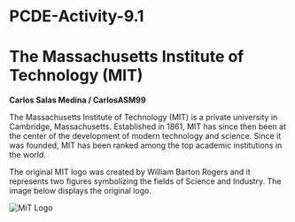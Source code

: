 # PCDE-Activity-9.1
# The Massachusetts Institute of Technology (MIT)

**Carlos Salas Medina / CarlosASM99**

The Massachusetts Institute of Technology (MIT) is a private university in Cambridge, Massachusetts. Established in 1861, MIT has since then been at the center of the development of modern technology and science. Since it was founded, MIT has been ranked among the top academic institutions in the world.

The original MIT logo was created by William Barton Rogers and it represents two figures symbolizing the fields of Science and Industry. The image below displays the original logo.

![MiT Logo]()